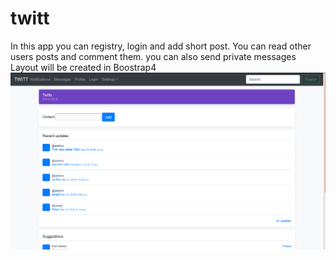 # twitt
In this app you can registry, login and add short post.
You can read other users posts and comment them. you can also send private messages
Layout will be created in Boostrap4
![screenshot]( https://raw.githubusercontent.com/HohenheimVan/twitt/master/twitt.png )
